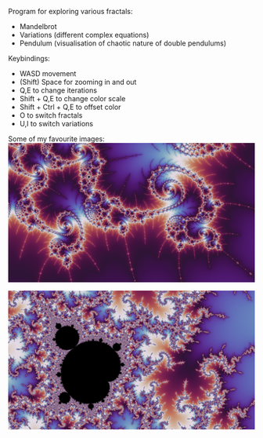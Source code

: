 Program for exploring various fractals:
- Mandelbrot
- Variations (different complex equations)
- Pendulum (visualisation of chaotic nature of double pendulums)



Keybindings:
- WASD movement
- (Shift) Space for zooming in and out
- Q,E to change iterations
- Shift + Q,E to change color scale
- Shift + Ctrl + Q,E to offset color
- O to switch fractals
- U,I to switch variations


Some of my favourite images:
![Swirls](https://github.com/William-Kenyon/Fractal_Explorer/blob/main/images/dark.png)

![Minibrot](https://github.com/William-Kenyon/Fractal_Explorer/blob/main/images/mishapen.png)
